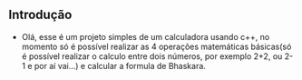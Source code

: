 ## Introdução
- Olá, esse é um projeto simples de um calculadora usando c++, no momento só é possível realizar as 4 operações matemáticas básicas(só é possível realizar o calculo entre dois números, por exemplo 2+2, ou 2-1 e por aí vai...) e calcular a formula de Bhaskara.